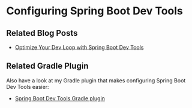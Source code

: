 # Configuring Spring Boot Dev Tools

## Related Blog Posts

* [Optimize Your Dev Loop with Spring Boot Dev Tools](https://reflectoring.io/spring-boot-dev-tools/)

## Related Gradle Plugin

Also have a look at my Gradle plugin that makes configuring Spring Boot Dev Tools easier:

* [Spring Boot Dev Tools Gradle plugin](https://github.com/thombergs/spring-boot-devtools-gradle-plugin)